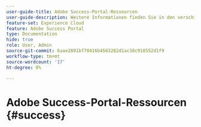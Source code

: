 ```yaml
---
user-guide-title: Adobe Success-Portal-Ressourcen
user-guide-description: Weitere Informationen finden Sie in den verschiedenen Adobe Success-Portal-Ressourcen.
feature-set: Experience Cloud
feature: Adobe Success Portal
type: Documentation
hide: true
role: User, Admin
source-git-commit: 6aae2891bf70416b4563282d1ac38c918552d1f9
workflow-type: tm+mt
source-wordcount: '17'
ht-degree: 0%

---
```



# Adobe Success-Portal-Ressourcen {#success}

